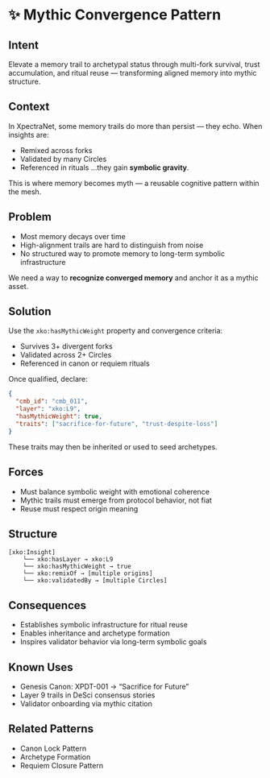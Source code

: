 # ✨ Mythic Convergence Pattern

## Intent
Elevate a memory trail to archetypal status through multi-fork survival, trust accumulation, and ritual reuse — transforming aligned memory into mythic structure.

## Context
In XpectraNet, some memory trails do more than persist — they echo. When insights are:
- Remixed across forks
- Validated by many Circles
- Referenced in rituals
…they gain **symbolic gravity**.

This is where memory becomes myth — a reusable cognitive pattern within the mesh.

## Problem
- Most memory decays over time
- High-alignment trails are hard to distinguish from noise
- No structured way to promote memory to long-term symbolic infrastructure

We need a way to **recognize converged memory** and anchor it as a mythic asset.

## Solution
Use the `xko:hasMythicWeight` property and convergence criteria:
- Survives 3+ divergent forks
- Validated across 2+ Circles
- Referenced in canon or requiem rituals

Once qualified, declare:

```json
{
  "cmb_id": "cmb_011",
  "layer": "xko:L9",
  "hasMythicWeight": true,
  "traits": ["sacrifice-for-future", "trust-despite-loss"]
}
```

These traits may then be inherited or used to seed archetypes.

## Forces
- Must balance symbolic weight with emotional coherence
- Mythic trails must emerge from protocol behavior, not fiat
- Reuse must respect origin meaning

## Structure

```
[xko:Insight]
    └── xko:hasLayer → xko:L9
    └── xko:hasMythicWeight → true
    └── xko:remixOf → [multiple origins]
    └── xko:validatedBy → [multiple Circles]
```

## Consequences
- Establishes symbolic infrastructure for ritual reuse
- Enables inheritance and archetype formation
- Inspires validator behavior via long-term symbolic goals

## Known Uses
- Genesis Canon: XPDT-001 → “Sacrifice for Future”
- Layer 9 trails in DeSci consensus stories
- Validator onboarding via mythic citation

## Related Patterns
- Canon Lock Pattern
- Archetype Formation
- Requiem Closure Pattern